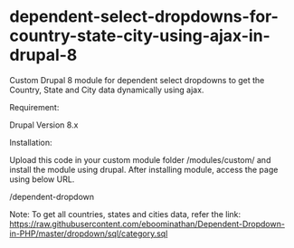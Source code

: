 # dependent-select-dropdowns-for-country-state-city-using-ajax-in-drupal-8
Custom Drupal 8 module for dependent select dropdowns to get the Country, State and City data dynamically using ajax.

Requirement:

Drupal Version 8.x

Installation:

Upload this code in your custom module folder /modules/custom/ and install the module using drupal.
After installing module, access the page using below URL.

<your-website-url>/dependent-dropdown

  
  Note: To get all countries, states and cities data, refer the link: https://raw.githubusercontent.com/eboominathan/Dependent-Dropdown-in-PHP/master/dropdown/sql/category.sql
